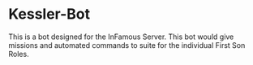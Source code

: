 # Kessler-Bot
This is a bot designed for the InFamous Server. This bot would give missions and automated commands to suite for the individual First Son Roles. 

